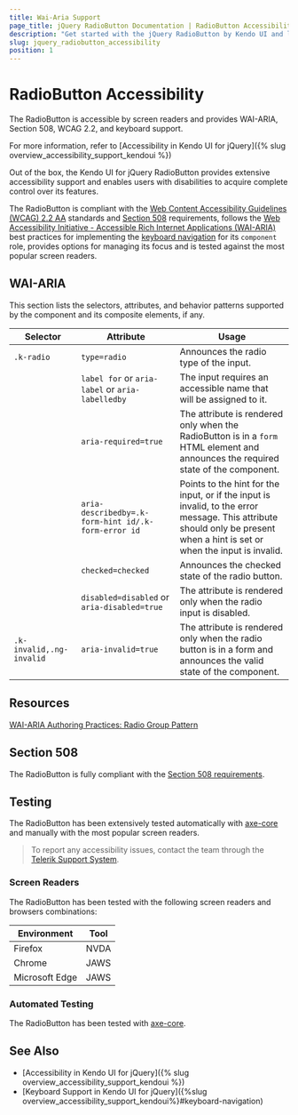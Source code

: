 ```yaml
---
title: Wai-Aria Support
page_title: jQuery RadioButton Documentation | RadioButton Accessibility
description: "Get started with the jQuery RadioButton by Kendo UI and learn about its accessibility support for WAI-ARIA, Section 508, and WCAG 2.2."
slug: jquery_radiobutton_accessibility
position: 1
---
```


# RadioButton Accessibility

The RadioButton is accessible by screen readers and provides WAI-ARIA, Section 508, WCAG 2.2, and keyboard support.

 For more information, refer to [Accessibility in Kendo UI for jQuery]({% slug overview_accessibility_support_kendoui %})




Out of the box, the Kendo UI for jQuery RadioButton provides extensive accessibility support and enables users with disabilities to acquire complete control over its features.


The RadioButton is compliant with the [Web Content Accessibility Guidelines (WCAG) 2.2 AA](https://www.w3.org/TR/WCAG22/) standards and [Section 508](https://www.section508.gov/) requirements, follows the [Web Accessibility Initiative - Accessible Rich Internet Applications (WAI-ARIA)](https://www.w3.org/WAI/ARIA/apg/) best practices for implementing the [keyboard navigation](#keyboard-navigation) for its `component` role, provides options for managing its focus and is tested against the most popular screen readers.

## WAI-ARIA


This section lists the selectors, attributes, and behavior patterns supported by the component and its composite elements, if any.

| Selector | Attribute | Usage |
| -------- | --------- | ----- |
| `.k-radio` | `type=radio` | Announces the radio type of the input. |
|  | `label for` or `aria-label` or `aria-labelledby` | The input requires an accessible name that will be assigned to it. |
|  | `aria-required=true` | The attribute is rendered only when the RadioButton is in a `form` HTML element and announces the required state of the component. |
|  | `aria-describedby=.k-form-hint id/.k-form-error id` | Points to the hint for the input, or if the input is invalid, to the error message. This attribute should only be present when a hint is set or when the input is invalid. |
|  | `checked=checked` | Announces the checked state of the radio button. |
|  | `disabled=disabled` or `aria-disabled=true` | The attribute is rendered only when the radio input is disabled. |
| `.k-invalid,.ng-invalid` | `aria-invalid=true` | The attribute is rendered only when the radio button is in a form and announces the valid state of the component. |

## Resources

[WAI-ARIA Authoring Practices: Radio Group Pattern](https://www.w3.org/WAI/ARIA/apg/patterns/radio/)

## Section 508


The RadioButton is fully compliant with the [Section 508 requirements](http://www.section508.gov/).

## Testing


The RadioButton has been extensively tested automatically with [axe-core](https://github.com/dequelabs/axe-core) and manually with the most popular screen readers.

> To report any accessibility issues, contact the team through the [Telerik Support System](https://www.telerik.com/account/support-center).

### Screen Readers


The RadioButton has been tested with the following screen readers and browsers combinations:

| Environment | Tool |
| ----------- | ---- |
| Firefox | NVDA |
| Chrome | JAWS |
| Microsoft Edge | JAWS |



### Automated Testing
The RadioButton has been tested with [axe-core](https://github.com/dequelabs/axe-core).
## See Also
* [Accessibility in Kendo UI for jQuery]({% slug overview_accessibility_support_kendoui %})
* [Keyboard Support in Kendo UI for jQuery]({%slug overview_accessibility_support_kendoui%}#keyboard-navigation)